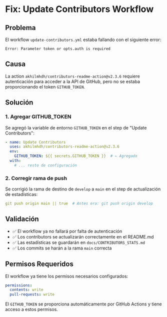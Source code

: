 # Fix: Update Contributors Workflow

## Problema
El workflow `update-contributors.yml` estaba fallando con el siguiente error:
```
Error: Parameter token or opts.auth is required
```

## Causa
La action `akhilmhdh/contributors-readme-action@v2.3.6` requiere autenticación para acceder a la API de GitHub, pero no se estaba proporcionando el token `GITHUB_TOKEN`.

## Solución

### 1. Agregar GITHUB_TOKEN
Se agregó la variable de entorno `GITHUB_TOKEN` en el step de "Update Contributors":

```yaml
- name: Update Contributors
  uses: akhilmhdh/contributors-readme-action@v2.3.6
  env:
    GITHUB_TOKEN: ${{ secrets.GITHUB_TOKEN }}  # ← Agregado
  with:
    # ... resto de configuración
```

### 2. Corregir rama de push
Se corrigió la rama de destino de `develop` a `main` en el step de actualización de estadísticas:

```yaml
git push origin main || true  # Antes era: git push origin develop
```

## Validación
- ✅ El workflow ya no fallará por falta de autenticación
- ✅ Los contributors se actualizarán correctamente en el README.md
- ✅ Las estadísticas se guardarán en `docs/CONTRIBUTORS_STATS.md`
- ✅ Los commits se harán a la rama `main` correcta

## Permisos Requeridos
El workflow ya tiene los permisos necesarios configurados:
```yaml
permissions:
  contents: write
  pull-requests: write
```

El `GITHUB_TOKEN` se proporciona automáticamente por GitHub Actions y tiene acceso a estos permisos.
